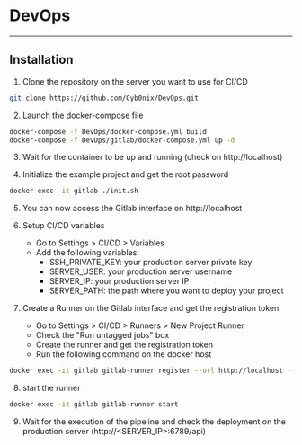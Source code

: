 # DevOps

___

## Installation

1. Clone the repository on the server you want to use for CI/CD

```bash
git clone https://github.com/Cyb0nix/DevOps.git
```
2. Launch the docker-compose file

```bash
docker-compose -f DevOps/docker-compose.yml build
docker-compose -f DevOps/gitlab/docker-compose.yml up -d
```
3. Wait for the container to be up and running (check on http://localhost)


4. Initialize the example project and get the root password
```bash
docker exec -it gitlab ./init.sh
```
5. You can now access the Gitlab interface on http://localhost


6. Setup CI/CD variables
    - Go to Settings > CI/CD > Variables
    - Add the following variables:
        - SSH_PRIVATE_KEY: your production server private key
        - SERVER_USER: your production server username
        - SERVER_IP: your production server IP
        - SERVER_PATH: the path where you want to deploy your project
      

7. Create a Runner on the Gitlab interface and get the registration token
    - Go to Settings > CI/CD > Runners > New Project Runner
    - Check the "Run untagged jobs" box
    - Create the runner and get the registration token
    - Run the following command on the docker host
```bash
docker exec -it gitlab gitlab-runner register --url http://localhost --registration-token <token> --executor docker --docker-image "node:20.14" --description "docker-runner" --docker-network-mode "host"
```
8. start the runner
```bash
docker exec -it gitlab gitlab-runner start
```
9. Wait for the execution of the pipeline and check the deployment on the production server (http://<SERVER_IP>:6789/api)



